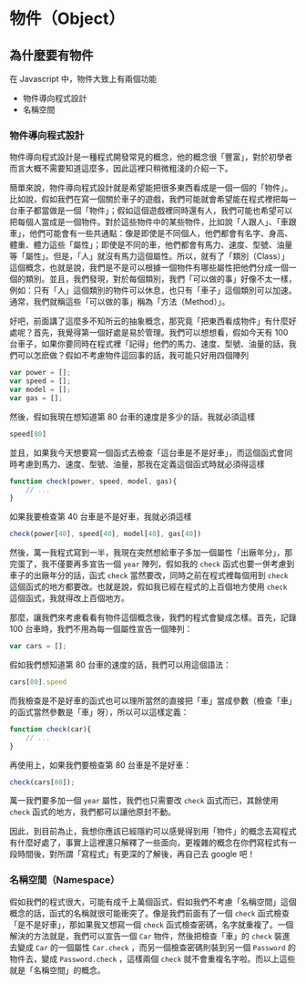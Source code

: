 # 物件（Object）

## 為什麼要有物件

在 Javascript 中，物件大致上有兩個功能

* 物件導向程式設計
* 名稱空間

### 物件導向程式設計

物件導向程式設計是一種程式開發常見的概念，他的概念很「豐富」，對於初學者而言大概不需要知道這麼多，因此這裡只稍微粗淺的介紹一下。

簡單來說，物件導向程式設計就是希望能把很多東西看成是一個一個的「物件」。比如說，假如我們在寫一個關於車子的遊戲，我們可能就會希望能在程式裡把每一台車子都當做是一個「物件」；假如這個遊戲裡同時還有人，我們可能也希望可以把每個人當成是一個物件。對於這些物件中的某些物件，比如說「人跟人」、「車跟車」，他們可能會有一些共通點：像是即使是不同個人，他們都會有名字、身高、體重、體力這些「屬性」；即使是不同的車，他們都會有馬力、速度、型號、油量等「屬性」。但是，「人」就沒有馬力這個屬性。所以，就有了「類別（Class）」這個概念，也就是說，我們是不是可以根據一個物件有哪些屬性把他們分成一個一個的類別。並且，我們發現，對於每個類別，我們「可以做的事」好像不太一樣，例如：只有「人」這個類別的物件可以休息，也只有「車子」這個類別可以加速。通常，我們就稱這些「可以做的事」稱為「方法（Method）」。

好吧，前面講了這麼多不知所云的抽象概念，那究竟「把東西看成物件」有什麼好處呢？首先，我覺得第一個好處是易於管理。我們可以想想看，假如今天有 100 台車子，如果你要同時在程式裡「記得」他們的馬力、速度、型號、油量的話，我們可以怎麽做？假如不考慮物件這回事的話，我可能只好用四個陣列

```js
var power = [];
var speed = [];
var model = [];
var gas = [];
```

然後，假如我現在想知道第 80 台車的速度是多少的話，我就必須這樣

```js
speed[80]
```

並且，如果我今天想要寫一個函式去檢查「這台車是不是好車」，而這個函式會同時考慮到馬力、速度、型號、油量，那我在定義這個函式時就必須得這樣

```js
function check(power, speed, model, gas){
    // ...
}
```

如果我要檢查第 40 台車是不是好車，我就必須這樣

```js
check(power[40], speed[40], model[40], gas[40])
```

然後，萬一我程式寫到一半，我現在突然想給車子多加一個屬性「出廠年分」，那完蛋了，我不僅要再多宣告一個 `year` 陣列，假如我的 `check` 函式也要一併考慮到車子的出廠年分的話，函式 `check` 當然要改，同時之前在程式裡每個用到 `check` 這個函式的地方都要改。也就是說，假如我已經在程式的上百個地方使用 `check` 這個函式，我就得改上百個地方。

那麼，讓我們來考慮看看有物件這個概念後，我們的程式會變成怎樣。首先，記錄 100 台車時，我們不用為每一個屬性宣告一個陣列：

```js
var cars = [];
```

假如我們想知道第 80 台車的速度的話，我們可以用這個語法：

```js
cars[80].speed
```

而我檢查是不是好車的函式也可以理所當然的直接把「車」當成參數（檢查「車」的函式當然參數是「車」呀），所以可以這樣定義：

```js
function check(car){
    // ...
}
```

再使用上，如果我們要檢查第 80 台車是不是好車：

```js
check(cars[80]);
```

萬一我們要多加一個 `year` 屬性，我們也只需要改 `check` 函式而已，其餘使用 `check` 函式的地方，我們都可以讓他原封不動。

因此，到目前為止，我想你應該已經隱約可以感覺得到用「物件」的概念去寫程式有什麼好處了，事實上這裡還只解釋了一些面向，更複雜的概念在你們寫程式有一段時間後，對所謂「寫程式」有更深的了解後，再自己去 google 吧！


### 名稱空間（Namespace）

假如我們的程式很大，可能有成千上萬個函式，假如我們不考慮「名稱空間」這個概念的話，函式的名稱就很可能衝突了。像是我們前面有了一個 `check` 函式檢查「是不是好車」，那如果我又想寫一個 `check` 函式檢查密碼，名字就重複了。一個解決的方法就是，我們可以宣告一個 `Car` 物件，然後把檢查「車」的 `check` 裝進去變成 `Car` 的一個屬性 `Car.check` ，而另一個檢查密碼則裝到另一個 `Password` 的物件去，變成 `Password.check` ，這樣兩個 `check` 就不會重複名字啦。而以上這些就是「名稱空間」的概念。

